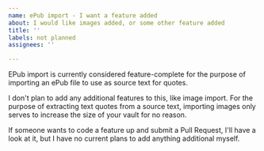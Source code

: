 ```yaml
---
name: ePub import - I want a feature added
about: I would like images added, or some other feature added
title: ''
labels: not planned
assignees: ''

---
```


EPub import is currently considered feature-complete for the purpose of importing an ePub file to use as source text for quotes.

I don't plan to add any additional features to this, like image import. For the purpose of extracting text quotes from a source text, importing images only serves to increase the size of your vault for no reason.

If someone wants to code a feature up and submit a Pull Request, I'll have a look at it, but I have no current plans to add anything additional myself.
